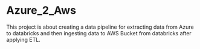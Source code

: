 # Azure_2_Aws
This project is about creating a data pipeline for extracting data from Azure to databricks and then ingesting data to AWS Bucket from databricks after applying ETL.
